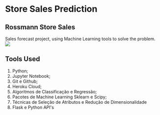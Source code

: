 <h1> Store Sales Prediction </h1>
<h2> Rossmann Store Sales </h2>
<body> Sales forecast project, using Machine Learning tools to solve the problem. </body>
<img src='https://www.alejabielany.pl/-/media/images/b2c/poland/shared/shop-logo/pl_logo_rossmann.ashx?h=433&iar=0&mw=650&w=650&hash=C0978345A8082E8CB47F023DF94CB44F'>
<h2>Tools Used</h2>
<body> 
<ol>
<li> Python;</li>
<li> Jupyter Notebook;</li>
<li> Git e Github;</li>
<li> Heroku Cloud;</li>
<li> Algoritmos de Classificação e Regressão;</li>
<li> Pacotes de Machine Learning Sklearn e Scipy;</li>
<li> Técnicas de Seleção de Atributos e Redução de Dimensionalidade</li>
<li>  Flask e Python API's</li>
</ol>
</body>

